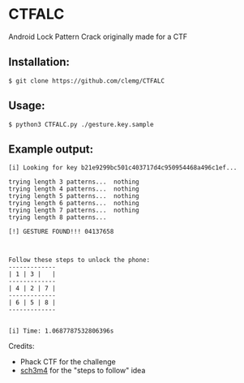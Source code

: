 # CTFALC
Android Lock Pattern Crack originally made for a CTF


## Installation:
```shell
$ git clone https://github.com/clemg/CTFALC
```

## Usage:
```shell
$ python3 CTFALC.py ./gesture.key.sample 
```

## Example output:
```shell
[i] Looking for key b21e9299bc501c403717d4c950954468a496c1ef... 

trying length 3 patterns...  nothing
trying length 4 patterns...  nothing
trying length 5 patterns...  nothing
trying length 6 patterns...  nothing
trying length 7 patterns...  nothing
trying length 8 patterns...

[!] GESTURE FOUND!!! 04137658 



Follow these steps to unlock the phone:
-------------
| 1 | 3 |   |
-------------
| 4 | 2 | 7 |
-------------
| 6 | 5 | 8 |
------------- 


[i] Time: 1.0687787532806396s
```

Credits:
+ Phack CTF for the challenge
+ [sch3m4](https://github.com/sch3m4/androidpatternlock) for the "steps to follow" idea
